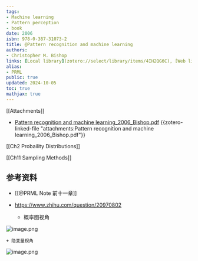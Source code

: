 ```yaml
---
tags:
- Machine learning
- Pattern perception
- book
date: 2006
isbn: 978-0-387-31073-2
title: @Pattern recognition and machine learning
authors:
- Christopher M. Bishop
links: [Local library](zotero://select/library/items/4IH2QG6C), [Web library](https://www.zotero.org/users/4911197/items/4IH2QG6C)
alias:
- PRML
public: true
updated: 2024-10-05
toc: true
mathjax: true
---
```


[[Attachments]]

  + [Pattern recognition and machine learning_2006_Bishop.pdf](zotero://select/library/items/G8M4G2Q4) {{zotero-linked-file "attachments:Pattern recognition and machine learning_2006_Bishop.pdf"}}



[[Ch2 Probaility Distributions]]

[[Ch11 Sampling Methods]]



## 参考资料

  + [[@PRML Note 前十一章]]

  + https://www.zhihu.com/question/20970802

    + 概率图视角

![image.png](/assets/image_1699350608402_0.png)

    + 隐变量视角

![image.png](/assets/image_1699350655098_0.png)
